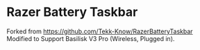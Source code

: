 # Razer Battery Taskbar
Forked from https://github.com/Tekk-Know/RazerBatteryTaskbar  
Modified to Support Basilisk V3 Pro (Wireless, Plugged in).

